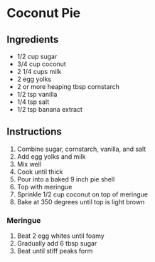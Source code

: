 # Coconut Pie

## Ingredients

- 1/2 cup sugar
- 3/4 cup coconut
- 2 1/4 cups milk
- 2 egg yolks
- 2 or more heaping tbsp cornstarch
- 1/2 tsp vanilla
- 1/4 tsp salt
- 1/2 tsp banana extract

## Instructions

1. Combine sugar, cornstarch, vanilla, and salt
2. Add egg yolks and milk
3. Mix well
4. Cook until thick
5. Pour into a baked 9 inch pie shell
6. Top with meringue
7. Sprinkle 1/2 cup coconut on top of meringue
8. Bake at 350 degrees until top is light brown

### Meringue

1. Beat 2 egg whites until foamy
2. Gradually add 6 tbsp sugar
3. Beat until stiff peaks form
